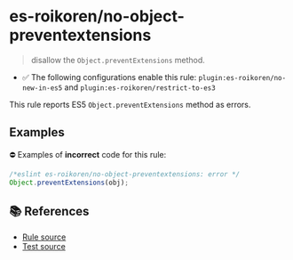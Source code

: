 # es-roikoren/no-object-preventextensions
> disallow the `Object.preventExtensions` method.

- ✅ The following configurations enable this rule: `plugin:es-roikoren/no-new-in-es5` and `plugin:es-roikoren/restrict-to-es3`

This rule reports ES5 `Object.preventExtensions` method as errors.

## Examples

⛔ Examples of **incorrect** code for this rule:

```js
/*eslint es-roikoren/no-object-preventextensions: error */
Object.preventExtensions(obj);
```

## 📚 References

- [Rule source](https://github.com/roikoren755/eslint-plugin-es/blob/v0.0.6/src/rules/no-object-preventextensions.ts)
- [Test source](https://github.com/roikoren755/eslint-plugin-es/blob/v0.0.6/tests/src/rules/no-object-preventextensions.ts)
